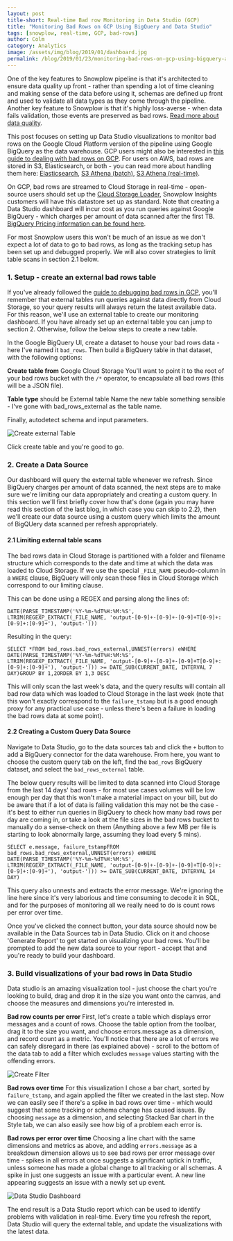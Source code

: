 ```yaml
---
layout: post
title-short: Real-time Bad row Monitoring in Data Studio (GCP)
title: "Monitoring Bad Rows on GCP Using BigQuery and Data Studio"
tags: [snowplow, real-time, GCP, bad-rows]
author: Colm
category: Analytics
image: /assets/img/blog/2019/01/dashboard.jpg
permalink: /blog/2019/01/23/monitoring-bad-rows-on-gcp-using-bigquery-and-data-studio/
---
```


One of the key features to Snowplow pipeline is that it's architected to ensure data quality up front - rather than spending a lot of time cleaning and making sense of the data before using it, schemas are defined up front and used to validate all data types as they come through the pipeline. Another key feature to Snowplow is that it's highly loss-averse - when data fails validation, those events are preserved as bad rows. [Read more about data quality][data-quality].


This post focuses on setting up Data Studio visualizations to monitor bad rows on the Google Cloud Platform version of the pipeline using Google BigQuery as the data warehouse. GCP users might also be interested in [this guide to dealing with bad rows on GCP][gcp-bad-debugging]. For users on AWS, bad rows are stored in S3, Elasticsearch, or both - you can read more about handling them here: [Elasticsearch][esdebugging], [S3 Athena (batch)][athena-batch], [S3 Athena (real-time)][athena-rt].


On GCP, bad rows are streamed to Cloud Storage in real-time - open-source users should set up the [Cloud Storage Loader][cloud-storage-loader], Snowplow Insights customers will have this datastore set up as standard.
Note that creating a Data Studio dashboard will incur cost as you run queries against Google BigQuery - which charges per amount of data scanned after the first TB. [BigQuery Pricing information can be found here](https://cloud.google.com/bigquery/pricing).

For most Snowplow users this won't be much of an issue as we don't expect a lot of data to go to bad rows, as long as the tracking setup has been set up and debugged properly. We will also cover strategies to limit table scans in section 2.1 below.


### 1. Setup - create an external bad rows table
If you've already followed the [guide to debugging bad rows in GCP][gcp-bad-debugging], you'll remember that external tables run queries against data directly from Cloud Storage, so your query results will always return the latest available data. For this reason, we'll use an external table to create our monitoring dashboard. If you have already set up an external table you can jump to section 2. Otherwise, follow the below steps to create a new table.


In the Google BigQuery UI, create a dataset to house your bad rows data - here I've named it `bad_rows`. Then build a BigQuery table in that dataset, with the following options:

**Create table from** Google Cloud Storage
You'll want to point it to the root of your bad rows bucket with the `/*` operator, to encapsulate all bad rows (this will be a JSON file).

**Table type** should be External table
Name the new table something sensible - I've gone with bad_rows_external as the table name.


Finally, autodetect schema and input parameters.


![Create external Table][create-external]


Click create table and you're good to go.

### 2. Create a Data Source
Our dashboard will query the external table whenever we refresh. Since BigQuery charges per amount of data scanned, the next steps are to make sure we're limiting our data appropriately and creating a custom query. In this section we'll first briefly cover how that's done (again you may have read this section of the last blog, in which case you can skip to 2.2), then we'll create our data source using a custom query which limits the amount of BigQUery data scanned per refresh appropriately.

#### 2.1 Limiting external table scans
The bad rows data in Cloud Storage is partitioned with a folder and filename structure which corresponds to the date and time at which the data was loaded to Cloud Storage. If we use the special `_FILE_NAME` pseudo-column in a `WHERE` clause, BigQuery will only scan those files in Cloud Storage which correspond to our limiting clause.

This can be done using a REGEX and parsing along the lines of:


`DATE(PARSE_TIMESTAMP('%Y-%m-%dT%H:%M:%S', LTRIM(REGEXP_EXTRACT(_FILE_NAME, 'output-[0-9]+-[0-9]+-[0-9]+T[0-9]+:[0-9]+:[0-9]+'), 'output-')))`

Resulting in the query:

`SELECT *FROM bad_rows.bad_rows_external,UNNEST(errors) eWHERE DATE(PARSE_TIMESTAMP('%Y-%m-%dT%H:%M:%S', LTRIM(REGEXP_EXTRACT(_FILE_NAME, 'output-[0-9]+-[0-9]+-[0-9]+T[0-9]+:[0-9]+:[0-9]+'), 'output-'))) >= DATE_SUB(CURRENT_DATE, INTERVAL 7 DAY)GROUP BY 1,2ORDER BY 1,3 DESC`

This will only scan the last week's data, and the query results will contain all bad row data which was loaded to Cloud Storage in the last week (note that this won't exactly correspond to the `failure_tstamp` but is a good enough proxy for any practical use case - unless there's been a failure in loading the bad rows data at some point).


#### 2.2 Creating a Custom Query Data Source
Navigate to Data Studio, go to the data sources tab and click the `+` button to add a BigQuery connector for the data warehouse. From here, you want to choose the custom query tab on the left, find the `bad_rows` BigQuery dataset, and select the `bad_rows_external` table.


The below query results will be limited to data scanned into Cloud Storage from the last 14 days' bad rows - for most use cases volumes will be low enough per day that this won't make a material impact on your bill, but do be aware that if a lot of data is failing validation this may not be the case - it's best to either run queries in BigQuery to check how many bad rows per day are coming in, or take a look at the file sizes in the bad rows bucket to manually do a sense-check on them (Anything above a few MB per file is starting to look abnormally large, assuming they load every 5 mins).


`SELECT e.message, failure_tstampFROM bad_rows.bad_rows_external,UNNEST(errors) eWHERE DATE(PARSE_TIMESTAMP('%Y-%m-%dT%H:%M:%S', LTRIM(REGEXP_EXTRACT(_FILE_NAME, 'output-[0-9]+-[0-9]+-[0-9]+T[0-9]+:[0-9]+:[0-9]+'), 'output-'))) >= DATE_SUB(CURRENT_DATE, INTERVAL 14 DAY)`


This query also unnests and extracts the error message. We're ignoring the line here since it's very laborious and time consuming to decode it in SQL, and for the purposes of monitoring all we really need to do is count rows per error over time.


Once you've clicked the connect button, your data source should now be available in the Data Sources tab in Data Studio. Click on it and choose 'Generate Report' to get started on visualizing your bad rows. You'll be prompted to add the new data source to your report - accept that and you're ready to build your dashboard.

### 3. Build visualizations of your bad rows in Data Studio
Data studio is an amazing visualization tool - just choose the chart you're looking to build, drag and drop it in the size you want onto the canvas, and choose the measures and dimensions you're interested in.

**Bad row counts per error**
First, let's create a table which displays error messages and a count of rows. Choose the table option from the toolbar, drag it to the size you want, and choose errors.message as a dimension, and record count as a metric.
You'll notice that there are a lot of errors we can safely disregard in there (as explained above) - scroll to the bottom of the data tab to add a filter which excludes `message` values starting with the offending errors.

![Create Filter][create-filter]

**Bad rows over time**
For this visualization I chose a bar chart, sorted by `failure_tstamp`, and again applied the filter we created in the last step. Now we can easily see if there's a spike in bad rows over time - which would suggest that some tracking or schema change has caused issues. By choosing `message` as a dimension, and selecting Stacked Bar chart in the Style tab, we can also easily see how big of a problem each error is.

**Bad rows per error over time**
Choosing a line chart with the same dimensions and metrics as above, and adding `errors.message` as a breakdown dimension allows us to see bad rows per error message over time - spikes in all errors at once suggests a significant uptick in traffic, unless someone has made a global change to all tracking or all schemas. A spike in just one suggests an issue with a particular event. A new line appearing suggests an issue with a newly set up event.


![Data Studio Dashboard][dashboard]

The end result is a Data Studio report which can be used to identify problems with validation in real-time. Every time you refresh the report, Data Studio will query the external table, and update the visualizations with the latest data.

[data-quality]: https://snowplowanalytics.com/blog/2016/01/07/we-need-to-talk-about-bad-data-architecting-data-pipelines-for-data-quality/

[gcp-bad-debugging]: https://snowplowanalytics.com/blog/2018/12/19/debugging-bad-data-in-gcp-with-bigquery/

[esdebugging]: https://discourse.snowplowanalytics.com/t/debugging-bad-rows-in-elasticsearch-and-kibana-tutorial/28

[athena-batch]: https://discourse.snowplowanalytics.com/t/debugging-bad-rows-in-athena-tutorial/948

[athena-rt]: https://discourse.snowplowanalytics.com/t/debugging-bad-rows-in-athena-real-time-tutorial/2189

[create-external]: /assets/img/blog/2018/12/create-external.jpg

[cloud-storage-loader]: https://github.com/snowplow/snowplow/wiki/setting-up-snowplow-google-cloud-storage-loader

[create-filter]: /assets/img/blog/2019/01/create-filter.jpg

[dashboard]: /assets/img/blog/2019/01/dashboard.jpg
